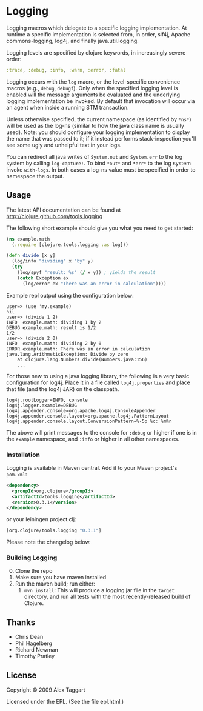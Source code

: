 # Logging

Logging macros which delegate to a specific logging implementation. At runtime a specific implementation is selected from, in order, slf4j, Apache commons-logging, log4j, and finally java.util.logging.

Logging levels are specified by clojure keywords, in increasingly severe order:

```clojure
:trace, :debug, :info, :warn, :error, :fatal
```

Logging occurs with the `log` macro, or the level-specific convenience macros (e.g., `debug`, `debugf`). Only when the specified logging level is enabled will the message arguments be evaluated and the underlying logging implementation be invoked. By default that invocation will occur via an agent when inside a running STM transaction.

Unless otherwise specified, the current namespace (as identified by `*ns*`) will be used as the log-ns (similar to how the java class name is usually used).  Note: you should configure your logging implementation to display the name that was passed to it; if it instead performs stack-inspection you'll see some ugly and unhelpful text in your logs.

You can redirect all java writes of `System.out` and `System.err` to the log system by calling `log-capture!`.  To bind `*out*` and `*err*` to the log system invoke `with-logs`.  In both cases a log-ns value must be specified in order to namespace the output.

## Usage

The latest API documentation can be found at http://clojure.github.com/tools.logging

The following short example should give you what you need to get started:

```clojure
(ns example.math
  (:require [clojure.tools.logging :as log]))

(defn divide [x y]
  (log/info "dividing" x "by" y)
  (try
    (log/spyf "result: %s" (/ x y)) ; yields the result
    (catch Exception ex
      (log/error ex "There was an error in calculation"))))
```

Example repl output using the configuration below:

```
user=> (use 'my.example)
nil
user=> (divide 1 2)
INFO  example.math: dividing 1 by 2
DEBUG example.math: result is 1/2
1/2
user=> (divide 2 0)
INFO  example.math: dividing 2 by 0
ERROR example.math: There was an error in calculation
java.lang.ArithmeticException: Divide by zero
	at clojure.lang.Numbers.divide(Numbers.java:156)
    ...
```

For those new to using a java logging library, the following is a very basic configuration for log4j. Place it in a file called `log4j.properties` and place that file (and the log4j JAR) on the classpath.

```
log4j.rootLogger=INFO, console
log4j.logger.example=DEBUG
log4j.appender.console=org.apache.log4j.ConsoleAppender
log4j.appender.console.layout=org.apache.log4j.PatternLayout
log4j.appender.console.layout.ConversionPattern=%-5p %c: %m%n
```

The above will print messages to the console for `:debug` or higher if one is in the `example` namespace, and `:info` or higher in all other namespaces.

### Installation

Logging is available in Maven central.  Add it to your Maven project's `pom.xml`:

```xml
<dependency>
  <groupId>org.clojure</groupId>
  <artifactId>tools.logging</artifactId>
  <version>0.3.1</version>
</dependency>
```

or your leiningen project.clj:

```clojure
[org.clojure/tools.logging "0.3.1"]
```

Please note the changelog below.

### Building Logging

0. Clone the repo
1. Make sure you have maven installed
2. Run the maven build; run either:
    1. `mvn install`: This will produce a logging jar file in the `target`
directory, and run all tests with the most recently-released build
of Clojure.

## Thanks

* Chris Dean
* Phil Hagelberg
* Richard Newman
* Timothy Pratley

## License

Copyright © 2009 Alex Taggart

Licensed under the EPL. (See the file epl.html.)
